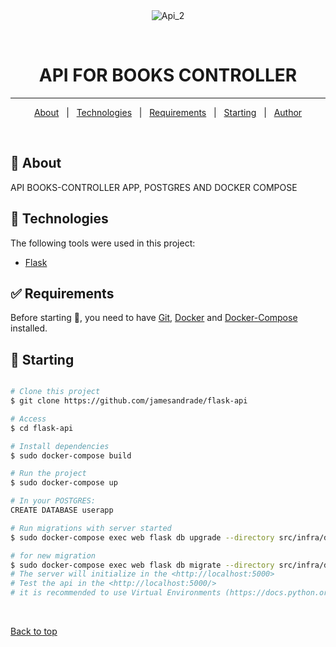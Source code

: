 <div align="center" id="top">
  <img src="./.github/app.gif" alt="Api_2" />

  &#xa0;

  <!-- <a href="https://api_2.netlify.app">Demo</a> -->
</div>

<h1 align="center">API FOR BOOKS CONTROLLER</h1>

<p align="center">
</p>

<!-- Status -->

<hr>

<p align="center">
  <a href="#dart-about">About</a> &#xa0; | &#xa0;
  <a href="#rocket-technologies">Technologies</a> &#xa0; | &#xa0;
  <a href="#white_check_mark-requirements">Requirements</a> &#xa0; | &#xa0;
  <a href="#checkered_flag-starting">Starting</a> &#xa0; | &#xa0;
  <a href="https://github.com/jamesandrade" target="_blank">Author</a>
</p>

<br>

## :dart: About ##

API BOOKS-CONTROLLER APP, POSTGRES AND DOCKER COMPOSE

## :rocket: Technologies ##

The following tools were used in this project:

- [Flask](https://flask.palletsprojects.com/en/2.2.x/)
## :white_check_mark: Requirements ##

Before starting :checkered_flag:, you need to have [Git](https://git-scm.com), [Docker](https://www.docker.com/) and [Docker-Compose](https://docs.docker.com/compose/gettingstarted/) installed.

## :checkered_flag: Starting ##

```bash

# Clone this project
$ git clone https://github.com/jamesandrade/flask-api

# Access
$ cd flask-api

# Install dependencies
$ sudo docker-compose build

# Run the project
$ sudo docker-compose up

# In your POSTGRES:
CREATE DATABASE userapp

# Run migrations with server started
$ sudo docker-compose exec web flask db upgrade --directory src/infra/database/orm

# for new migration
$ sudo docker-compose exec web flask db migrate --directory src/infra/database/orm
# The server will initialize in the <http://localhost:5000>
# Test the api in the <http://localhost:5000/>
# it is recommended to use Virtual Environments (https://docs.python.org/3/tutorial/venv.html)
```

<!--## :memo: License ##

This project is under license from MIT. For more details, see the [LICENSE](LICENSE.md) file.


Made with :heart: by <a href="https://github.com/{{YOUR_GITHUB_USERNAME}}" target="_blank">{{YOUR_NAME}}</a>
-->
&#xa0;

<a href="#top">Back to top</a>